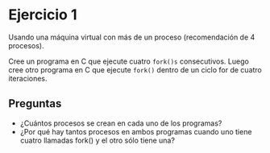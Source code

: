 # Ejercicio 1

Usando una máquina virtual con más de un proceso (recomendación de 4 procesos).

Cree un programa en C que ejecute cuatro `fork()s` consecutivos. Luego cree otro programa en C que ejecute `fork()` dentro de un ciclo for de cuatro iteraciones.

## Preguntas

- ¿Cuántos procesos se crean en cada uno de los programas?
- ¿Por qué hay tantos procesos en ambos programas cuando uno tiene cuatro llamadas fork() y el otro sólo tiene una?
